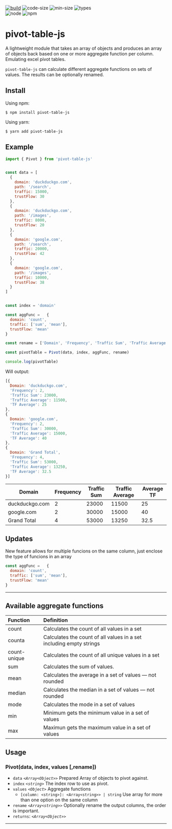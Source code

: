 [![build](https://img.shields.io/travis/alvaro-escalante/pivot-js?style=for-the-badge)](https://app.travis-ci.com/github/alvaro-escalante/pivot-js)
![code-size](https://img.shields.io/github/languages/code-size/alvaro-escalante/pivot-js?style=for-the-badge)
![min-size](https://img.shields.io/bundlephobia/min/pivot-table-js?style=for-the-badge)
![types](https://img.shields.io/npm/types/pivot-table-js?style=for-the-badge)<br>
![node](https://img.shields.io/node/v/pivot-table-js?style=for-the-badge)
![npm](https://img.shields.io/npm/v/pivot-table-js?style=for-the-badge)


# pivot-table-js

A lightweight module that takes an array of objects and produces an array of objects back based on one or more aggregate function per column. Emulating excel pivot tables.

`pivot-table-js` can calculate different aggregate functions on sets of values. The results can be optionally renamed.


## Install

Using npm:

```console
$ npm install pivot-table-js
```

Using yarn:

```console
$ yarn add pivot-table-js
```

## Example

```js
import { Pivot } from 'pivot-table-js'


const data = [
  {
    domain: 'duckduckgo.com',
    path: '/search',
    traffic: 15000,
    trustFlow: 30
  },
  {
    domain: 'duckduckgo.com',
    path: '/images',
    traffic: 8000,
    trustFlow: 20
  },
  {
    domain: 'google.com',
    path: '/search',
    traffic: 20000,
    trustFlow: 42
  },
  {
    domain: 'google.com',
    path: '/images',
    traffic: 10000,
    trustFlow: 38
  }
]


const index = 'domain'

const aggFunc =   {
  domain: 'count', 
  traffic: ['sum', 'mean'], 
  trustFlow: 'mean' 
}

const rename = ['Domain', 'Frequency', 'Traffic Sum', 'Traffic Average', 'TF Average']

const pivotTable = Pivot(data, index, aggFunc, rename)

console.log(pivotTable)
```

Will output:

```js
[{
  Domain: 'duckduckgo.com',
  'Frequency': 2,
  'Traffic Sum': 23000,
  'Traffic Average': 11500,
  'TF Average': 25
},
{
  Domain: 'google.com',
  'Frequency': 2,
  'Traffic Sum': 30000,
  'Traffic Average': 15000,
  'TF Average': 40
},
{
  Domain: 'Grand Total',
  'Frequency': 4,
  'Traffic Sum': 53000,
  'Traffic Average': 13250,
  'TF Average': 32.5
}]
```


| Domain         | Frequency | Traffic Sum | Traffic Average | Average TF |
| -------------- | --------- | ----------- | --------------- | ---------- |
| duckduckgo.com | 2         | 23000       | 11500           | 25         |
| google.com     | 2         | 30000       | 15000           | 40         |
| Grand Total    | 4         | 53000       | 13250           | 32.5       |


## Updates

New feature allows for multiple funcions on the same column, just enclose the type of funcions in an array 

```js
const aggFunc =   {
  domain: 'count', 
  traffic: ['sum', 'mean'], 
  trustFlow: 'mean' 
}
```

---

## Available aggregate functions

| Function     | Definition                                                          |
| :----------- | :------------------------------------------------------------------ |
| count        | Calculates the count of all values in a set                         |
| counta       | Calculates the count of all values in a set including empty strings |
| count-unique | Calculates the count of all unique values in a set                  |
| sum          | Calculates the sum of values.                                       |
| mean         | Calculates the average in a set of values — not rounded             |
| median       | Calculates the median in a set of values — not rounded              |
| mode         | Calculates the mode in a set of values                              |
| min          | Minimum gets the minimum value in a set of values                   |
| max          | Maximun gets the maximum value in a set of values                   |
 
## Usage

### Pivot(data, index, values [,rename])

* `data` *`<Array<Object>>`* Prepared Array of objects to pivot against.
* `index` *`<string>`* The index row to use as pivot.
* `values` *`<Object>`* Aggregate functions
  * `[column: <string>]: <Array<string>> | string` Use array for more than one option on the same column
* `rename` *`<Array<string>>`* Optionally rename the output columns, the order is important.
* `returns`: *`<Array<Object>>`*

---
